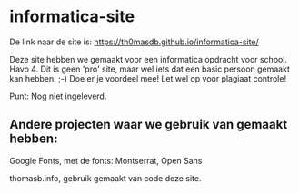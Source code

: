# informatica-site

De link naar de site is: https://th0masdb.github.io/informatica-site/

Deze site hebben we gemaakt voor een informatica opdracht voor school. Havo 4.
Dit is geen 'pro' site, maar wel iets dat een basic persoon gemaakt kan hebben. ;-)
Doe er je voordeel mee! Let wel op voor plagiaat controle!


Punt: Nog niet ingeleverd. 

## Andere projecten waar we gebruik van gemaakt hebben:

Google Fonts, met de fonts: Montserrat, Open Sans

thomasb.info, gebruik gemaakt van code deze site.